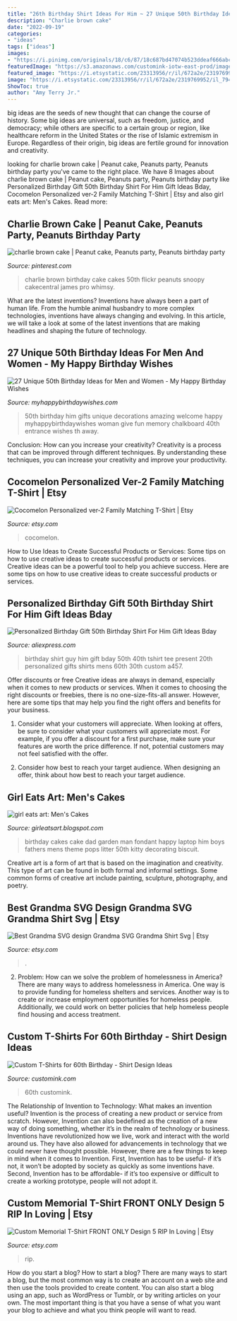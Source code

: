 ```yaml
---
title: "26th Birthday Shirt Ideas For Him ~ 27 Unique 50th Birthday Ideas For Men And Women"
description: "Charlie brown cake"
date: "2022-09-19"
categories:
- "ideas"
tags: ["ideas"]
images:
- "https://i.pinimg.com/originals/18/c6/87/18c687bd47074b523ddeaf666abcec8b.jpg"
featuredImage: "https://s3.amazonaws.com/customink-iotw-east-prod/images/22641/original/iotw_bday1.jpg?1425368078"
featured_image: "https://i.etsystatic.com/23313956/r/il/672a2e/2319769952/il_794xN.2319769952_9rno.jpg"
image: "https://i.etsystatic.com/23313956/r/il/672a2e/2319769952/il_794xN.2319769952_9rno.jpg"
ShowToc: true
author: "Amy Terry Jr."
---
```



big ideas are the seeds of new thought that can change the course of history. Some big ideas are universal, such as freedom, justice, and democracy; while others are specific to a certain group or region, like healthcare reform in the United States or the rise of Islamic extremism in Europe. Regardless of their origin, big ideas are fertile ground for innovation and creativity.

	

		
looking for charlie brown cake | Peanut cake, Peanuts party, Peanuts birthday party you've came to the right place. We have 8 Images about charlie brown cake | Peanut cake, Peanuts party, Peanuts birthday party like Personalized Birthday Gift 50th Birthday Shirt For Him Gift Ideas Bday, Cocomelon Personalized ver-2 Family Matching T-Shirt | Etsy and also girl eats art: Men&#039;s Cakes. Read more:
		
    
## Charlie Brown Cake | Peanut Cake, Peanuts Party, Peanuts Birthday Party

<img loading=lazy src="https://i.pinimg.com/originals/18/c6/87/18c687bd47074b523ddeaf666abcec8b.jpg" onerror="this.onerror=null;this.src='https://tse3.mm.bing.net/th?id=OIP.UOX0oxXAvpV1MSivN2vgegHaKX&amp;pid=15.1';" alt="charlie brown cake | Peanut cake, Peanuts party, Peanuts birthday party">

_Source: pinterest.com_

>charlie brown birthday cake cakes 50th flickr peanuts snoopy cakecentral james pro whimsy. 

	

What are the latest inventions?
Inventions have always been a part of human life. From the humble animal husbandry to more complex technologies, inventions have always changing and evolving. In this article, we will take a look at some of the latest inventions that are making headlines and shaping the future of technology.

    
## 27 Unique 50th Birthday Ideas For Men And Women - My Happy Birthday Wishes

<img loading=lazy src="https://www.myhappybirthdaywishes.com/wp-content/uploads/2016/03/Welcome-Chalkboard-50th-Birthday-Ideas.jpg" onerror="this.onerror=null;this.src='https://tse2.mm.bing.net/th?id=OIP.OacuGSmDo4E4zZmtY_zUTgHaJ4&amp;pid=15.1';" alt="27 Unique 50th Birthday Ideas for Men and Women - My Happy Birthday Wishes">

_Source: myhappybirthdaywishes.com_

>50th birthday him gifts unique decorations amazing welcome happy myhappybirthdaywishes woman give fun memory chalkboard 40th entrance wishes th away. 

	

Conclusion: How can you increase your creativity?
Creativity is a process that can be improved through different techniques. By understanding these techniques, you can increase your creativity and improve your productivity.

    
## Cocomelon Personalized Ver-2 Family Matching T-Shirt | Etsy

<img loading=lazy src="https://i.etsystatic.com/26844477/r/il/82d8d4/2967787526/il_1588xN.2967787526_cx60.jpg" onerror="this.onerror=null;this.src='https://tse2.mm.bing.net/th?id=OIP.YqqKeFvDFNcjc81OvpliSAHaHa&amp;pid=15.1';" alt="Cocomelon Personalized ver-2 Family Matching T-Shirt | Etsy">

_Source: etsy.com_

>cocomelon. 

	

How to Use Ideas to Create Successful Products or Services: Some tips on how to use creative ideas to create successful products or services.
Creative ideas can be a powerful tool to help you achieve success. Here are some tips on how to use creative ideas to create successful products or services.

    
## Personalized Birthday Gift 50th Birthday Shirt For Him Gift Ideas Bday

<img loading=lazy src="https://ae01.alicdn.com/kf/HTB1kcmxnlnTBKNjSZPfq6zf1XXa8/Personalized-Birthday-Gift-50th-Birthday-Shirt-For-Him-Gift-Ideas-Bday-T-Shirt-This-Guy-Was.jpg" onerror="this.onerror=null;this.src='https://tse4.mm.bing.net/th?id=OIP.Hseagjrf-UUPvq0CqI8E3QHaI-&amp;pid=15.1';" alt="Personalized Birthday Gift 50th Birthday Shirt For Him Gift Ideas Bday">

_Source: aliexpress.com_

>birthday shirt guy him gift bday 50th 40th tshirt tee present 20th personalized gifts shirts mens 60th 30th custom a457. 

	

Offer discounts or free
Creative ideas are always in demand, especially when it comes to new products or services. When it comes to choosing the right discounts or freebies, there is no one-size-fits-all answer. However, here are some tips that may help you find the right offers and benefits for your business.
1) Consider what your customers will appreciate. When looking at offers, be sure to consider what your customers will appreciate most. For example, if you offer a discount for a first purchase, make sure your features are worth the price difference. If not, potential customers may not feel satisfied with the offer.

2) Consider how best to reach your target audience. When designing an offer, think about how best to reach your target audience.

    
## Girl Eats Art: Men&#039;s Cakes

<img loading=lazy src="http://2.bp.blogspot.com/_ynylua3JbLM/TOZkS6Z8IPI/AAAAAAAAAGE/PAFdD8hDzxk/s1600/sandy%2526cakes+032.jpg" onerror="this.onerror=null;this.src='https://tse4.mm.bing.net/th?id=OIP.aAu2e2k_XYLmZjuWuK31AgHaJ4&amp;pid=15.1';" alt="girl eats art: Men&#039;s Cakes">

_Source: girleatsart.blogspot.com_

>birthday cakes cake dad garden man fondant happy laptop him boys fathers mens theme pops litter 50th kitty decorating biscuit. 

	

Creative art is a form of art that is based on the imagination and creativity. This type of art can be found in both formal and informal settings. Some common forms of creative art include painting, sculpture, photography, and poetry.

    
## Best Grandma SVG Design Grandma SVG Grandma Shirt Svg | Etsy

<img loading=lazy src="https://i.etsystatic.com/26144410/r/il/9c735c/2966635719/il_fullxfull.2966635719_huh4.jpg" onerror="this.onerror=null;this.src='https://tse1.mm.bing.net/th?id=OIP.7y0Afw8wHMEKdT3jHrZJtgHaF7&amp;pid=15.1';" alt="Best Grandma SVG design Grandma SVG Grandma Shirt Svg | Etsy">

_Source: etsy.com_

>. 

	

2. Problem:
How can we solve the problem of homelessness in America?
There are many ways to address homelessness in America. One way is to provide funding for homeless shelters and services. Another way is to create or increase employment opportunities for homeless people. Additionally, we could work on better policies that help homeless people find housing and access treatment.

    
## Custom T-Shirts For 60th Birthday - Shirt Design Ideas

<img loading=lazy src="https://s3.amazonaws.com/customink-iotw-east-prod/images/22641/original/iotw_bday1.jpg?1425368078" onerror="this.onerror=null;this.src='https://tse3.mm.bing.net/th?id=OIP.lUwQLzEBSWWQytyYXOQ70wEgDZ&amp;pid=15.1';" alt="Custom T-Shirts for 60th Birthday - Shirt Design Ideas">

_Source: customink.com_

>60th customink. 

	

The Relationship of Invention to Technology: What makes an invention useful?
Invention is the process of creating a new product or service from scratch. However, Invention can also bedefined as the creation of a new way of doing something, whether it’s in the realm of technology or business. Inventions have revolutionized how we live, work and interact with the world around us. They have also allowed for advancements in technology that we could never have thought possible. 
However, there are a few things to keep in mind when it comes to Invention. First, Invention has to be useful- if it’s not, it won’t be adopted by society as quickly as some inventions have. Second, Invention has to be affordable- if it’s too expensive or difficult to create a working prototype, people will not adopt it.

    
## Custom Memorial T-Shirt FRONT ONLY Design 5 RIP In Loving | Etsy

<img loading=lazy src="https://i.etsystatic.com/23313956/r/il/672a2e/2319769952/il_794xN.2319769952_9rno.jpg" onerror="this.onerror=null;this.src='https://tse4.mm.bing.net/th?id=OIP.ShrckMnShRzW6F_ECGrRFQHaHa&amp;pid=15.1';" alt="Custom Memorial T-Shirt FRONT ONLY Design 5 RIP In Loving | Etsy">

_Source: etsy.com_

>rip. 

	

How do you start a blog?
How to start a blog? There are many ways to start a blog, but the most common way is to create an account on a web site and then use the tools provided to create content. You can also start a blog using an app, such as WordPress or Tumblr, or by writing articles on your own. The most important thing is that you have a sense of what you want your blog to achieve and what you think people will want to read.


